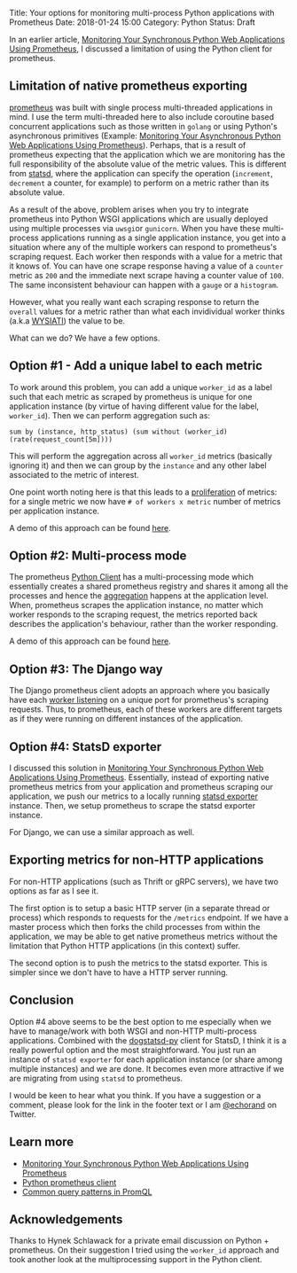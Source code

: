 Title: Your options for monitoring multi-process Python applications with Prometheus
Date: 2018-01-24 15:00
Category: Python
Status: Draft

In an earlier article, [Monitoring Your Synchronous Python Web Applications Using Prometheus](https://blog.codeship.com/monitoring-your-synchronous-python-web-applications-using-prometheus/), I discussed a limitation of using the Python client for prometheus. 

##  Limitation of native prometheus exporting

[prometheus](https://prometheus.io) was built with single process multi-threaded applications in mind.
I use the term multi-threaded here to also include coroutine based concurrent applications such as
those written in `golang` or using Python's asynchronous primitives 
(Example: [Monitoring Your Asynchronous Python Web Applications Using Prometheus](https://blog.codeship.com/monitoring-your-asynchronous-python-web-applications-using-prometheus/)). Perhaps, that is a result of prometheus expecting that the 
application which we are monitoring has the full responsibility of the absolute value of the metric values. 
This is different from [statsd](https://github.com/etsy/statsd/blob/master/docs/metric_types.md), 
where the application can specify the operation (`increment`, `decrement` a counter,
for example) to perform on a metric rather than its absolute value.

As a result of the above, problem arises when you try to integrate prometheus into Python WSGI applications which are usually deployed
using multiple processes via `uwsgi`or `gunicorn`. When you have these multi-process applications 
running as a single application instance, you get into a situation where any of the multiple workers
can respond to prometheus's scraping request.  Each worker then responds with a value for a metric
that it knows of. You can have one scrape response having a value
of a `counter` metric as `200` and the immediate next scrape having a counter value of `100`. 
The same inconsistent behaviour can happen with a `gauge` or a `histogram`. 

However, what you really want each scraping response to return the `overall` values for a
metric rather than what each invidividual worker thinks (a.k.a [WYSIATI](https://jeffreysaltzman.wordpress.com/2013/04/08/wysiati/))
the value to be.

What can we do? We have a few options.

## Option #1 - Add a unique label to each metric

To work around this problem, you can add a unique `worker_id` as a label such that each metric as scraped
by prometheus is unique for one application instance (by virtue of having different value for the 
label, `worker_id`). Then we can perform aggregation such as:

```
sum by (instance, http_status) (sum without (worker_id) (rate(request_count[5m])))
```

This will perform the aggregation across all `worker_id` metrics (basically ignoring it)
and then we can group by the `instance` and any other label associated to the metric
of interest.

One point worth noting here is that this leads to a [proliferation](https://prometheus.io/docs/practices/naming/) 
of metrics: for a single metric we now have `# of workers x metric` number of 
metrics per application instance. 

A demo of this approach can be found [here](https://github.com/amitsaha/python-prometheus-demo/tree/master/flask_app_prometheus_worker_id).

## Option #2: Multi-process mode

The prometheus [Python Client](https://github.com/prometheus/client_python)
has a multi-processing mode which essentially creates a shared prometheus registry and shares
it among all the processes and hence the [aggregation](https://github.com/prometheus/client_python/blob/master/prometheus_client/multiprocess.py
) happens at the application level. When,
prometheus scrapes the application instance, no matter which worker responds to the scraping
request, the metrics reported back describes the application's behaviour, rather than 
the worker responding.

A demo of this approach can be found [here](https://github.com/amitsaha/python-prometheus-demo/tree/master/flask_app_prometheus_multiprocessing).

## Option #3: The Django way

The Django prometheus client adopts an approach where you basically have each [worker listening](https://github.com/korfuri/django-prometheus/blob/master/documentation/exports.md) on a unique
port for prometheus's scraping requests. Thus, to prometheus, each of these workers are different targets
as if they were running on different instances of the application.

## Option #4: StatsD exporter

I discussed this solution in [Monitoring Your Synchronous Python Web Applications Using Prometheus](https://blog.codeship.com/monitoring-your-synchronous-python-web-applications-using-prometheus/). Essentially, instead of exporting native prometheus metrics from your
application and prometheus scraping our application, we push our metrics to a locally running [statsd exporter](https://github.com/prometheus/statsd_exporter) instance. Then, we setup prometheus to scrape the statsd exporter instance.

For Django, we can use a similar approach as well.

## Exporting metrics for non-HTTP applications

For non-HTTP applications (such as Thrift or gRPC servers), we have two options as far as I see it.

The first option is to setup a basic HTTP server (in a separate thread or process) which responds
to requests for the `/metrics` endpoint. If we have a master process which then forks the child 
processes from within the application, we may be able to get native prometheus metrics without
the limitation that Python HTTP applications (in this context) suffer.

The second option is to push the metrics to the statsd exporter. This is simpler since we don't have
to have a HTTP server running.

## Conclusion

Option #4 above seems to be the best option to me especially when we have to manage/work with
both WSGI and non-HTTP multi-process applications. Combined with the [dogstatsd-py](https://github.com/DataDog/datadogpy)
client for StatsD, I think it is a really powerful option and the most straightforward. You just run
an instance of `statsd exporter` for each application instance (or share among multiple instances) and
we are done. It becomes even more attractive if we are migrating from using `statsd` to prometheus.

I would be keen to hear what you think. If you have a suggestion or a comment, please look for the link
in the footer text or I am [@echorand](https://twitter.com/echorand/) on Twitter.

## Learn more

- [Monitoring Your Synchronous Python Web Applications Using Prometheus](https://blog.codeship.com/monitoring-your-synchronous-python-web-applications-using-prometheus/)
- [Python prometheus client](https://github.com/prometheus/client_python)
- [Common query patterns in PromQL](https://www.robustperception.io/common-query-patterns-in-promql/)

## Acknowledgements

Thanks to Hynek Schlawack for a private email discussion on Python + prometheus. On their suggestion
I tried using the `worker_id` approach and took another look at the multiprocessing support in
the Python client.

